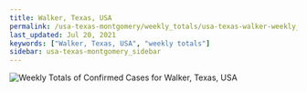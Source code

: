 ```yaml
---
title: Walker, Texas, USA
permalink: /usa-texas-montgomery/weekly_totals/usa-texas-walker-weekly_totals.html
last_updated: Jul 20, 2021
keywords: ["Walker, Texas, USA", "weekly totals"]
sidebar: usa-texas-montgomery_sidebar
---
```


![Weekly Totals of Confirmed Cases for Walker, Texas, USA](/covid_tracker/images/graphs/usa-texas-walker-weekly_totals_graph.png)
